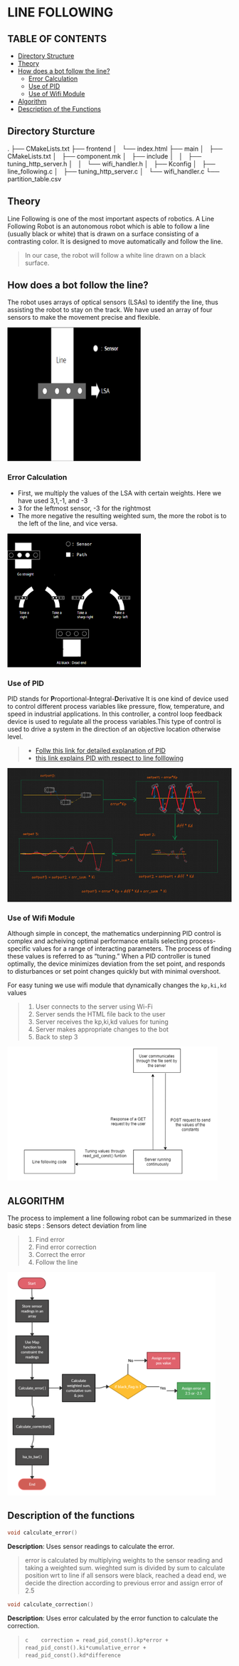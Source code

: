# LINE FOLLOWING

## TABLE OF CONTENTS


* [Directory Structure](#Directory-Structure)
* [Theory](#theory)
* [How does a bot follow the line?](#How-does-a-bot-follow-the-line?)
    * [Error Calculation](#Error-Calculation)
    * [Use of PID](#Use-of-pid)
    * [Use of Wifi Module](#Use-of-Wifi-Module)
* [Algorithm](#algorithm)
* [Description of the Functions](#Description-of-the-functions)


## Directory Sturcture
.
├── CMakeLists.txt
├── frontend
│   └── index.html
├── main
│   ├── CMakeLists.txt
│   ├── component.mk
│   ├── include
│   │   ├── tuning_http_server.h
│   │   └── wifi_handler.h
│   ├── Kconfig
│   ├── line_following.c
│   ├── tuning_http_server.c
│   └── wifi_handler.c
└── partition_table.csv

## Theory
Line Following is one of the most important aspects of robotics.
A Line Following Robot is an autonomous robot which is able to follow a line (usually black or white) that is drawn on a surface consisting of a contrasting color. It is designed to move automatically and follow the line.

> In our case, the robot will follow a white line drawn on a black surface.

## How does a bot follow the line?
The robot uses arrays of optical sensors (LSAs) to identify the line, thus assisting the robot to stay on the track. We have used an array of four sensors to make the movement precise and flexible.

<!-- ![LSA image](./assets/line_following.png =100x100) -->
<img src="./assets/line_following.png" alt=" " width="300" height="300"/>

### Error Calculation
* First, we multiply the values of the LSA with certain weights. Here we have used 3,1,-1, and -3
* 3 for the leftmost sensor, -3 for the rightmost
* The more negative the resulting weighted sum, the more the robot is to the left of the line, and vice versa.

<!-- ![curves](./assets/curves.png =100x100) -->
<img src="./assets/curves.png" alt=" " width="300" height="300"/>

### Use of PID

PID stands for **P**roportional-**I**ntegral-**D**erivative
It is one kind of device used to control different process variables like pressure, flow, temperature, and speed in industrial applications. In this controller, a control loop feedback device is used to regulate all the process variables.This type of control is used to drive a system in the direction of an objective location otherwise level.
> * [Follw this link for detailed explanation of PID](https://www.youtube.com/playlist?list=PLn8PRpmsu08pQBgjxYFXSsODEF3Jqmm-y)
> * [this link explains PID with respect to line folllowing](https://youtu.be/4Y7zG48uHRo)
<!-- ![pid flow chart](./assets/pidflow.png ) -->
<img src="./assets/pidflow.png" alt=" "  height="300"/>



### Use of Wifi Module
Although simple in concept, the mathematics underpinning PID control is complex and acheiving optimal performance entails selecting process-specific values for a range of interacting parameters.
The process of finding these values is referred to as “tuning.” When a PID controller is tuned optimally, the device minimizes deviation from the set point, and responds to disturbances or set point changes quickly but with minimal overshoot.

For easy tuning we use wifi module that dynamically changes the `kp,ki,kd` values
> 1. User connects to the server using Wi-Fi
> 2. Server sends the HTML file back to the user
> 3. Server receives the kp,ki,kd values for tuning
> 4. Server makes appropriate changes to the bot
> 5. Back to step 3
<!-- ![wifi](./assets/wifi.png =100x100) -->
<img src="./assets/wifi.png" alt=" " height="300"/>

## ALGORITHM
The process to implement a line following robot can be summarized in these basic steps :
Sensors detect deviation from line
> 1. Find error
> 2. Find error correction
> 3. Correct the error
> 4. Follow the line
<!-- ![chart1](./assets/chart.png) -->
<img src="./assets/chart.png" alt=" " height="500"/>



## Description of the functions
```c
void calculate_error()
```
**Description**: Uses sensor readings to calculate the error.
> error is calculated by multiplying weights to the sensor reading and taking a weighted sum.
> wieghted sum is divided by sum to calculate position wrt to line
> if all sensors were black, reached a dead end, we decide the direction according to previous error and assign error of 2.5
```c
void calculate_correction()
```
**Description**: Uses error calculated by the error function to calculate the correction. 
> ```c    correction = read_pid_const().kp*error + read_pid_const().ki*cumulative_error + read_pid_const().kd*difference ```
